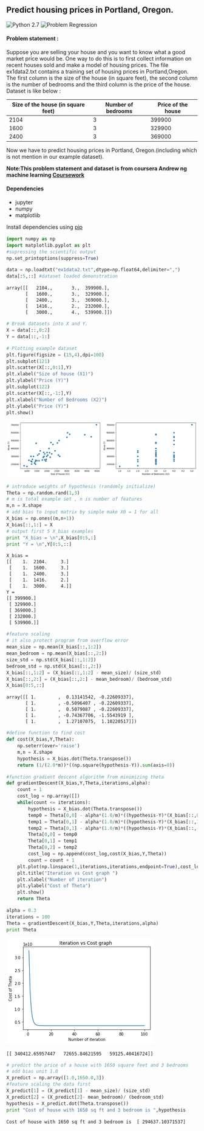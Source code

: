 
## Predict housing prices in Portland, Oregon.
![Python 2.7](https://img.shields.io/badge/Python-2.7-brightgreen.svg)    ![Problem Regression](https://img.shields.io/badge/Problem-Multivariable%20Regression-orange.svg)
#### Problem statement :
Suppose you are selling your house and you want to know what a good market price would be. One way to do this is to first collect information on recent houses sold and make a model of housing prices.
The file ex1data2.txt contains a training set of housing prices in Portland,Oregon. The first column is the size of the house (in square feet), the second column is the number of bedrooms and the third column is the price of the house.
Dataset is like below :

| Size of the house (in square feet) | Number of bedrooms | Price of the house |
|------------------------------------|--------------------|--------------------|
| 2104                               | 3                  | 399900             |
| 1600                               | 3                  | 329900             |
| 2400                               | 3                  | 369000             |

Now we have to predict housing prices in Portland, Oregon.(including which is not mention in our example dataset).

**Note:This problem statement and dataset is from coursera Andrew ng machine learning [Coursework](https://www.coursera.org/learn/machine-learning)**

#### Dependencies
* jupyter
* numpy
* matplotlib

Install dependencies using [pip](https://pip.pypa.io/en/stable/)


```python
import numpy as np
import matplotlib.pyplot as plt
#supressing the scientific output
np.set_printoptions(suppress=True) 
```


```python
data = np.loadtxt("ex1data2.txt",dtype=np.float64,delimiter=",")
data[:5,::] #dataset loaded demonstration
```




    array([[   2104.,       3.,  399900.],
           [   1600.,       3.,  329900.],
           [   2400.,       3.,  369000.],
           [   1416.,       2.,  232000.],
           [   3000.,       4.,  539900.]])




```python
# Break datasets into X and Y.
X = data[::,0:2]
Y = data[::,-1:]
```


```python
# Plotting example dataset
plt.figure(figsize = (15,4),dpi=100)
plt.subplot(121)
plt.scatter(X[::,0:1],Y)
plt.xlabel("Size of house (X1)")
plt.ylabel("Price (Y)")
plt.subplot(122)
plt.scatter(X[::,-1:],Y)
plt.xlabel("Number of Bedrooms (X2)")
plt.ylabel("Price (Y)")
plt.show()

```


![png](resources/output_4_0.png)



```python
# introduce weights of hypothesis (randomly initialize)
Theta = np.random.rand(1,3)
# m is total example set , n is number of features
m,n = X.shape
# add bias to input matrix by simple make X0 = 1 for all
X_bias = np.ones((m,n+1))
X_bias[::,1:] = X
# output first 5 X_bias examples
print "X_bias = \n",X_bias[0:5,:]
print "Y = \n",Y[0:5,::]
```

    X_bias = 
    [[    1.  2104.     3.]
     [    1.  1600.     3.]
     [    1.  2400.     3.]
     [    1.  1416.     2.]
     [    1.  3000.     4.]]
    Y = 
    [[ 399900.]
     [ 329900.]
     [ 369000.]
     [ 232000.]
     [ 539900.]]
    


```python
#feature scaling
# it also protect program from overflow error
mean_size = np.mean(X_bias[::,1:2])
mean_bedroom = np.mean(X_bias[::,2:])
size_std = np.std(X_bias[::,1:2])
bedroom_std = np.std(X_bias[::,2:])
X_bias[::,1:2] = (X_bias[::,1:2] - mean_size)/ (size_std) 
X_bias[::,2:] = (X_bias[::,2:] - mean_bedroom)/ (bedroom_std)
X_bias[0:5,::]
```




    array([[ 1.        ,  0.13141542, -0.22609337],
           [ 1.        , -0.5096407 , -0.22609337],
           [ 1.        ,  0.5079087 , -0.22609337],
           [ 1.        , -0.74367706, -1.5543919 ],
           [ 1.        ,  1.27107075,  1.10220517]])




```python
#define function to find cost
def cost(X_bias,Y,Theta):
    np.seterr(over='raise')
    m,n = X.shape
    hypothesis = X_bias.dot(Theta.transpose())
    return (1/(2.0*m))*((np.square(hypothesis-Y)).sum(axis=0))
```


```python
#function gradient descent algorithm from minimizing theta
def gradientDescent(X_bias,Y,Theta,iterations,alpha):
    count = 1
    cost_log = np.array([])
    while(count <= iterations):
        hypothesis = X_bias.dot(Theta.transpose())
        temp0 = Theta[0,0] - alpha*(1.0/m)*((hypothesis-Y)*(X_bias[::,0:1])).sum(axis=0)
        temp1 = Theta[0,1] - alpha*(1.0/m)*((hypothesis-Y)*(X_bias[::,1:2])).sum(axis=0)
        temp2 = Theta[0,1] - alpha*(1.0/m)*((hypothesis-Y)*(X_bias[::,-1:])).sum(axis=0)
        Theta[0,0] = temp0
        Theta[0,1] = temp1
        Theta[0,2] = temp2
        cost_log = np.append(cost_log,cost(X_bias,Y,Theta))
        count = count + 1
    plt.plot(np.linspace(1,iterations,iterations,endpoint=True),cost_log)
    plt.title("Iteration vs Cost graph ")
    plt.xlabel("Number of iteration")
    plt.ylabel("Cost of Theta")
    plt.show()
    return Theta
```


```python
alpha = 0.3
iterations = 100
Theta = gradientDescent(X_bias,Y,Theta,iterations,alpha)
print Theta
```


![png](resources/output_9_0.png)


    [[ 340412.65957447   72655.84621595   59125.40416724]]
    


```python
# predict the price of a house with 1650 square feet and 3 bedrooms
# add bias unit 1.0
X_predict = np.array([1.0,1650.0,3]) 
#feature scaling the data first
X_predict[1] = (X_predict[1] - mean_size)/ (size_std) 
X_predict[2] = (X_predict[2]- mean_bedroom)/ (bedroom_std)
hypothesis = X_predict.dot(Theta.transpose())
print "Cost of house with 1650 sq ft and 3 bedroom is ",hypothesis

```

    Cost of house with 1650 sq ft and 3 bedroom is  [ 294637.10371537]
    
